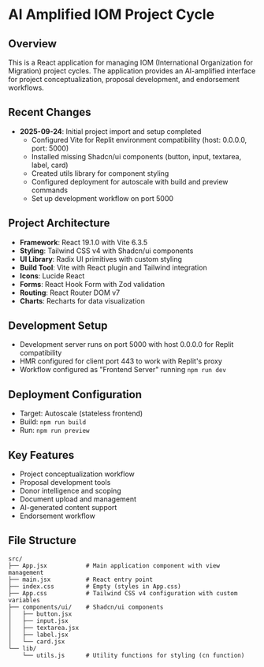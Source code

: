 # AI Amplified IOM Project Cycle

## Overview
This is a React application for managing IOM (International Organization for Migration) project cycles. The application provides an AI-amplified interface for project conceptualization, proposal development, and endorsement workflows.

## Recent Changes
- **2025-09-24**: Initial project import and setup completed
  - Configured Vite for Replit environment compatibility (host: 0.0.0.0, port: 5000)
  - Installed missing Shadcn/ui components (button, input, textarea, label, card)
  - Created utils library for component styling
  - Configured deployment for autoscale with build and preview commands
  - Set up development workflow on port 5000

## Project Architecture
- **Framework**: React 19.1.0 with Vite 6.3.5
- **Styling**: Tailwind CSS v4 with Shadcn/ui components
- **UI Library**: Radix UI primitives with custom styling
- **Build Tool**: Vite with React plugin and Tailwind integration
- **Icons**: Lucide React
- **Forms**: React Hook Form with Zod validation
- **Routing**: React Router DOM v7
- **Charts**: Recharts for data visualization

## Development Setup
- Development server runs on port 5000 with host 0.0.0.0 for Replit compatibility
- HMR configured for client port 443 to work with Replit's proxy
- Workflow configured as "Frontend Server" running `npm run dev`

## Deployment Configuration
- Target: Autoscale (stateless frontend)
- Build: `npm run build`
- Run: `npm run preview`

## Key Features
- Project conceptualization workflow
- Proposal development tools
- Donor intelligence and scoping
- Document upload and management
- AI-generated content support
- Endorsement workflow

## File Structure
```
src/
├── App.jsx           # Main application component with view management
├── main.jsx          # React entry point
├── index.css         # Empty (styles in App.css)
├── App.css           # Tailwind CSS v4 configuration with custom variables
├── components/ui/    # Shadcn/ui components
│   ├── button.jsx
│   ├── input.jsx
│   ├── textarea.jsx
│   ├── label.jsx
│   └── card.jsx
└── lib/
    └── utils.js      # Utility functions for styling (cn function)
```